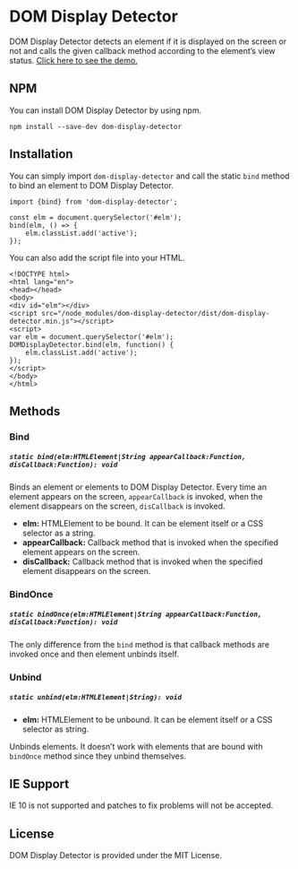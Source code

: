 # DOM Display Detector
DOM Display Detector detects an element if it is displayed on the screen or not and calls the given callback method according to the element’s view status. <a href="https://cevadtokatli.github.io/dom-display-detector/" target="_blank">Click here to see the demo.</a>

## NPM
You can install DOM Display Detector by using npm.

```
npm install --save-dev dom-display-detector
```

## Installation
You can simply import ```dom-display-detector``` and call the static ```bind``` method to bind an element to DOM Display Detector.

```
import {bind} from 'dom-display-detector';

const elm = document.querySelector('#elm');
bind(elm, () => {
    elm.classList.add('active');
});
```

You can also add the script file into your HTML.
```
<!DOCTYPE html>
<html lang="en">
<head></head>
<body>
<div id="elm"></div>
<script src="/node_modules/dom-display-detector/dist/dom-display-detector.min.js"></script>
<script>
var elm = document.querySelector('#elm');
DOMDisplayDetector.bind(elm, function() {
    elm.classList.add('active');
});
</script>
</body>
</html>
```

## Methods

### Bind
##### ```static bind(elm:HTMLElement|String appearCallback:Function, disCallback:Function): void```
Binds an element or elements to DOM Display Detector. Every time an element appears on the screen, ```appearCallback``` is invoked, when the element disappears on the screen, ```disCallback``` is invoked.

*	**elm:** HTMLElement to be bound. It can be element itself or a CSS selector as a string.
*	**appearCallback:** Callback method that is invoked when the specified element appears on the screen.
*	**disCallback:** Callback method that is invoked when the specified element disappears on the screen.



### BindOnce
##### ```static bindOnce(elm:HTMLElement|String appearCallback:Function, disCallback:Function): void```
The only difference from the ```bind``` method is that callback methods are invoked once and then element unbinds itself.

### Unbind
##### ```static unbind(elm:HTMLElement|String): void```
*	**elm:** HTMLElement to be unbound. It can be element itself or a CSS selector as string.

Unbinds elements. It doesn’t work with elements that are bound with ```bindOnce``` method since they unbind themselves.

## IE Support
IE 10 is not supported and patches to fix problems will not be accepted.

## License
DOM Display Detector is provided under the MIT License.